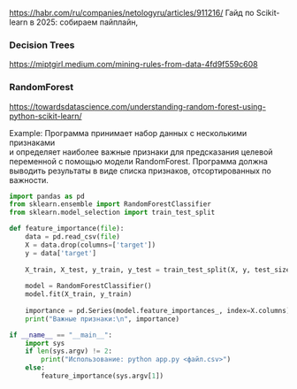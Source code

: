 
https://habr.com/ru/companies/netologyru/articles/911216/ Гайд по Scikit-learn в 2025: собираем пайплайн,

### Decision Trees
<https://miptgirl.medium.com/mining-rules-from-data-4fd9f559c608>

### RandomForest

<https://towardsdatascience.com/understanding-random-forest-using-python-scikit-learn/>

Example:
Программа принимает набор данных с несколькими признаками  
и определяет наиболее важные признаки для предсказания целевой переменной с помощью модели RandomForest. 
Программа должна выводить результаты в виде списка признаков, отсортированных по важности.

```python
import pandas as pd
from sklearn.ensemble import RandomForestClassifier
from sklearn.model_selection import train_test_split

def feature_importance(file):
    data = pd.read_csv(file)
    X = data.drop(columns=['target'])
    y = data['target']
    
    X_train, X_test, y_train, y_test = train_test_split(X, y, test_size=0.2)
    
    model = RandomForestClassifier()
    model.fit(X_train, y_train)
    
    importance = pd.Series(model.feature_importances_, index=X.columns).sort_values(ascending=False)
    print("Важные признаки:\n", importance)

if __name__ == "__main__":
    import sys
    if len(sys.argv) != 2:
        print("Использование: python app.py <файл.csv>")
    else:
        feature_importance(sys.argv[1])
```        
